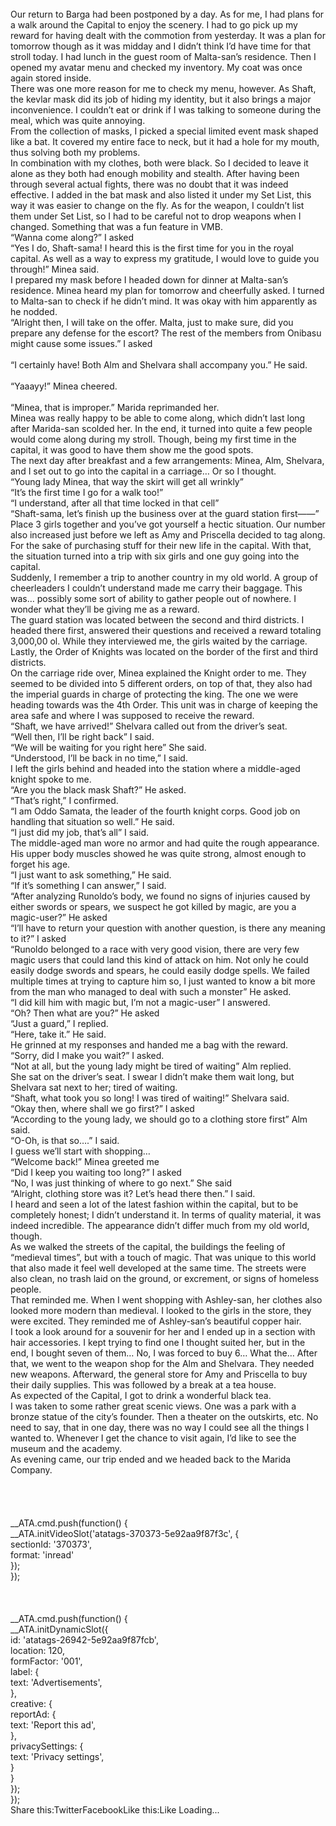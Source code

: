 <br/>
Our return to Barga had been postponed by a day. As for me, I had plans for a walk around the Capital to enjoy the scenery. I had to go pick up my reward for having dealt with the commotion from yesterday. It was a plan for tomorrow though as it was midday and I didn’t think I’d have time for that stroll today. I had lunch in the guest room of Malta-san’s residence. Then I opened my avatar menu and checked my inventory. My coat was once again stored inside.<br/>
There was one more reason for me to check my menu, however. As Shaft, the kevlar mask did its job of hiding my identity, but it also brings a major inconvenience. I couldn’t eat or drink if I was talking to someone during the meal, which was quite annoying.<br/>
From the collection of masks, I picked a special limited event mask shaped like a bat. It covered my entire face to neck, but it had a hole for my mouth, thus solving both my problems.<br/>
In combination with my clothes, both were black. So I decided to leave it alone as they both had enough mobility and stealth. After having been through several actual fights, there was no doubt that it was indeed effective. I added in the bat mask and also listed it under my Set List, this way it was easier to change on the fly. As for the weapon, I couldn’t list them under Set List, so I had to be careful not to drop weapons when I changed. Something that was a fun feature in VMB.<br/>
“Wanna come along?” I asked <br/>
“Yes I do, Shaft-sama! I heard this is the first time for you in the royal capital. As well as a way to express my gratitude, I would love to guide you through!” Minea said.<br/>
I prepared my mask before I headed down for dinner at Malta-san’s residence. Minea heard my plan for tomorrow and cheerfully asked. I turned to Malta-san to check if he didn’t mind. It was okay with him apparently as he nodded.<br/>
“Alright then, I will take on the offer. Malta, just to make sure, did you prepare any defense for the escort? The rest of the members from Onibasu might cause some issues.” I asked<br/>
 <br/>
“I certainly have! Both Alm and Shelvara shall accompany you.” He said.<br/>
 <br/>
“Yaaayy!” Minea cheered.<br/>
 <br/>
“Minea, that is improper.” Marida reprimanded her.<br/>
Minea was really happy to be able to come along, which didn’t last long after Marida-san scolded her. In the end, it turned into quite a few people would come along during my stroll. Though, being my first time in the capital, it was good to have them show me the good spots.<br/>
The next day after breakfast and a few arrangements: Minea, Alm, Shelvara, and I set out to go into the capital in a carriage… Or so I thought.<br/>
“Young lady Minea, that way the skirt will get all wrinkly”<br/>
“It’s the first time I go for a walk too!”<br/>
“I understand, after all that time locked in that cell”<br/>
“Shaft-sama, let’s finish up the business over at the guard station first――”<br/>
Place 3 girls together and you’ve got yourself a hectic situation. Our number also increased just before we left as Amy and Priscella decided to tag along. For the sake of purchasing stuff for their new life in the capital. With that, the situation turned into a trip with six girls and one guy going into the capital.<br/>
Suddenly, I remember a trip to another country in my old world. A group of cheerleaders I couldn’t understand made me carry their baggage. This was… possibly some sort of ability to gather people out of nowhere. I wonder what they’ll be giving me as a reward.<br/>
The guard station was located between the second and third districts. I headed there first, answered their questions and received a reward totaling 3,000,00 ol. While they interviewed me, the girls waited by the carriage. Lastly, the Order of Knights was located on the border of the first and third districts.<br/>
On the carriage ride over, Minea explained the Knight order to me. They seemed to be divided into 5 different orders, on top of that, they also had the imperial guards in charge of protecting the king. The one we were heading towards was the 4th Order. This unit was in charge of keeping the area safe and where I was supposed to receive the reward.<br/>
“Shaft, we have arrived!” Shelvara called out from the driver’s seat.<br/>
“Well then, I’ll be right back” I said.<br/>
“We will be waiting for you right here” She said.<br/>
“Understood, I’ll be back in no time,” I said.<br/>
I left the girls behind and headed into the station where a middle-aged knight spoke to me.<br/>
“Are you the black mask Shaft?” He asked.<br/>
“That’s right,” I confirmed.<br/>
“I am Oddo Samata, the leader of the fourth knight corps. Good job on handling that situation so well.” He said.<br/>
“I just did my job, that’s all” I said.<br/>
The middle-aged man wore no armor and had quite the rough appearance. His upper body muscles showed he was quite strong, almost enough to forget his age.<br/>
“I just want to ask something,” He said.<br/>
“If it’s something I can answer,” I said.<br/>
“After analyzing Runoldo’s body, we found no signs of injuries caused by either swords or spears, we suspect he got killed by magic, are you a magic-user?” He asked<br/>
“I’ll have to return your question with another question, is there any meaning to it?” I asked<br/>
“Runoldo belonged to a race with very good vision, there are very few magic users that could land this kind of attack on him. Not only he could easily dodge swords and spears, he could easily dodge spells. We failed multiple times at trying to capture him so, I just wanted to know a bit more from the man who managed to deal with such a monster” He asked.<br/>
“I did kill him with magic but, I’m not a magic-user” I answered.<br/>
“Oh? Then what are you?” He asked<br/>
“Just a guard,” I replied.<br/>
“Here, take it.” He said.<br/>
He grinned at my responses and handed me a bag with the reward.<br/>
“Sorry, did I make you wait?” I asked.<br/>
“Not at all, but the young lady might be tired of waiting” Alm replied.<br/>
She sat on the driver’s seat. I swear I didn’t make them wait long, but Shelvara sat next to her; tired of waiting.<br/>
“Shaft, what took you so long! I was tired of waiting!” Shelvara said.<br/>
“Okay then, where shall we go first?” I asked<br/>
“According to the young lady, we should go to a clothing store first” Alm said.<br/>
“O-Oh, is that so….” I said.<br/>
I guess we’ll start with shopping…<br/>
“Welcome back!” Minea greeted me<br/>
“Did I keep you waiting too long?” I asked  <br/>
“No, I was just thinking of where to go next.” She said<br/>
“Alright, clothing store was it? Let’s head there then.” I said.<br/>
I heard and seen a lot of the latest fashion within the capital, but to be completely honest; I didn’t understand it. In terms of quality material, it was indeed incredible. The appearance didn’t differ much from my old world, though.<br/>
As we walked the streets of the capital, the buildings the feeling of “medieval times”, but with a touch of magic. That was unique to this world that also made it feel well developed at the same time. The streets were also clean, no trash laid on the ground, or excrement, or signs of homeless people.<br/>
That reminded me. When I went shopping with Ashley-san, her clothes also looked more modern than medieval. I looked to the girls in the store, they were excited. They reminded me of Ashley-san’s beautiful copper hair.<br/>
I took a look around for a souvenir for her and I ended up in a section with hair accessories. I kept trying to find one I thought suited her, but in the end, I bought seven of them… No, I was forced to buy 6… What the… After that, we went to the weapon shop for the Alm and Shelvara. They needed new weapons. Afterward, the general store for Amy and Priscella to buy their daily supplies. This was followed by a break at a tea house.<br/>
As expected of the Capital, I got to drink a wonderful black tea.<br/>
I was taken to some rather great scenic views. One was a park with a bronze statue of the city’s founder. Then a theater on the outskirts, etc. No need to say, that in one day, there was no way I could see all the things I wanted to. Whenever I get the chance to visit again, I’d like to see the museum and the academy.<br/>
As evening came, our trip ended and we headed back to the Marida Company.<br/>
 <br/>
 <br/>
<br/>
<br/>
            __ATA.cmd.push(function() {<br/>
                __ATA.initVideoSlot('atatags-370373-5e92aa9f87f3c', {<br/>
                    sectionId: '370373',<br/>
                    format: 'inread'<br/>
                });<br/>
            });<br/>
        <br/>
 <br/>
<br/>
				__ATA.cmd.push(function() {<br/>
					__ATA.initDynamicSlot({<br/>
						id: 'atatags-26942-5e92aa9f87fcb',<br/>
						location: 120,<br/>
						formFactor: '001',<br/>
						label: {<br/>
							text: 'Advertisements',<br/>
						},<br/>
						creative: {<br/>
							reportAd: {<br/>
								text: 'Report this ad',<br/>
							},<br/>
							privacySettings: {<br/>
								text: 'Privacy settings',<br/>
							}<br/>
						}<br/>
					});<br/>
				});<br/>
			Share this:TwitterFacebookLike this:Like Loading... 